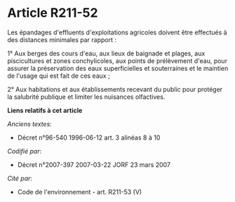 # Article R211-52

Les épandages d'effluents d'exploitations agricoles doivent être effectués à des distances minimales par rapport :

1° Aux berges des cours d'eau, aux lieux de baignade et plages, aux piscicultures et zones conchylicoles, aux points de
prélèvement d'eau, pour assurer la préservation des eaux superficielles et souterraines et le maintien de l'usage qui est
fait de ces eaux ;

2° Aux habitations et aux établissements recevant du public pour protéger la salubrité publique et limiter les nuisances
olfactives.

**Liens relatifs à cet article**

_Anciens textes_:

  - Décret n°96-540 1996-06-12 art. 3 alinéas 8 à 10

_Codifié par_:

  - Décret n°2007-397 2007-03-22 JORF 23 mars 2007

_Cité par_:

  - Code de l'environnement - art. R211-53 (V)
